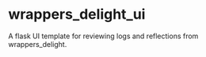 # wrappers_delight_ui
A flask UI template for reviewing logs and reflections from wrappers_delight.
